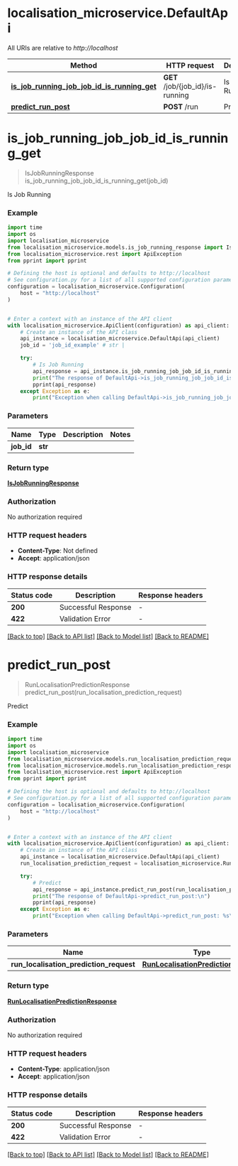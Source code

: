 # localisation_microservice.DefaultApi

All URIs are relative to *http://localhost*

Method | HTTP request | Description
------------- | ------------- | -------------
[**is_job_running_job_job_id_is_running_get**](DefaultApi.md#is_job_running_job_job_id_is_running_get) | **GET** /job/{job_id}/is-running | Is Job Running
[**predict_run_post**](DefaultApi.md#predict_run_post) | **POST** /run | Predict


# **is_job_running_job_job_id_is_running_get**
> IsJobRunningResponse is_job_running_job_job_id_is_running_get(job_id)

Is Job Running

### Example


```python
import time
import os
import localisation_microservice
from localisation_microservice.models.is_job_running_response import IsJobRunningResponse
from localisation_microservice.rest import ApiException
from pprint import pprint

# Defining the host is optional and defaults to http://localhost
# See configuration.py for a list of all supported configuration parameters.
configuration = localisation_microservice.Configuration(
    host = "http://localhost"
)


# Enter a context with an instance of the API client
with localisation_microservice.ApiClient(configuration) as api_client:
    # Create an instance of the API class
    api_instance = localisation_microservice.DefaultApi(api_client)
    job_id = 'job_id_example' # str | 

    try:
        # Is Job Running
        api_response = api_instance.is_job_running_job_job_id_is_running_get(job_id)
        print("The response of DefaultApi->is_job_running_job_job_id_is_running_get:\n")
        pprint(api_response)
    except Exception as e:
        print("Exception when calling DefaultApi->is_job_running_job_job_id_is_running_get: %s\n" % e)
```



### Parameters


Name | Type | Description  | Notes
------------- | ------------- | ------------- | -------------
 **job_id** | **str**|  | 

### Return type

[**IsJobRunningResponse**](IsJobRunningResponse.md)

### Authorization

No authorization required

### HTTP request headers

 - **Content-Type**: Not defined
 - **Accept**: application/json

### HTTP response details

| Status code | Description | Response headers |
|-------------|-------------|------------------|
**200** | Successful Response |  -  |
**422** | Validation Error |  -  |

[[Back to top]](#) [[Back to API list]](../README.md#documentation-for-api-endpoints) [[Back to Model list]](../README.md#documentation-for-models) [[Back to README]](../README.md)

# **predict_run_post**
> RunLocalisationPredictionResponse predict_run_post(run_localisation_prediction_request)

Predict

### Example


```python
import time
import os
import localisation_microservice
from localisation_microservice.models.run_localisation_prediction_request import RunLocalisationPredictionRequest
from localisation_microservice.models.run_localisation_prediction_response import RunLocalisationPredictionResponse
from localisation_microservice.rest import ApiException
from pprint import pprint

# Defining the host is optional and defaults to http://localhost
# See configuration.py for a list of all supported configuration parameters.
configuration = localisation_microservice.Configuration(
    host = "http://localhost"
)


# Enter a context with an instance of the API client
with localisation_microservice.ApiClient(configuration) as api_client:
    # Create an instance of the API class
    api_instance = localisation_microservice.DefaultApi(api_client)
    run_localisation_prediction_request = localisation_microservice.RunLocalisationPredictionRequest() # RunLocalisationPredictionRequest | 

    try:
        # Predict
        api_response = api_instance.predict_run_post(run_localisation_prediction_request)
        print("The response of DefaultApi->predict_run_post:\n")
        pprint(api_response)
    except Exception as e:
        print("Exception when calling DefaultApi->predict_run_post: %s\n" % e)
```



### Parameters


Name | Type | Description  | Notes
------------- | ------------- | ------------- | -------------
 **run_localisation_prediction_request** | [**RunLocalisationPredictionRequest**](RunLocalisationPredictionRequest.md)|  | 

### Return type

[**RunLocalisationPredictionResponse**](RunLocalisationPredictionResponse.md)

### Authorization

No authorization required

### HTTP request headers

 - **Content-Type**: application/json
 - **Accept**: application/json

### HTTP response details

| Status code | Description | Response headers |
|-------------|-------------|------------------|
**200** | Successful Response |  -  |
**422** | Validation Error |  -  |

[[Back to top]](#) [[Back to API list]](../README.md#documentation-for-api-endpoints) [[Back to Model list]](../README.md#documentation-for-models) [[Back to README]](../README.md)

